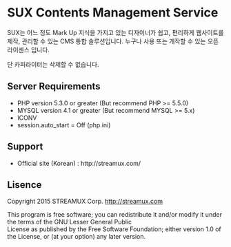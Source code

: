 # SUX Contents Management Service

<p>SUX는 어느 정도 Mark Up 지식을 가지고 있는 디자이너가 쉽고, 편리하게 웹사이트를 제작, 관리할 수 있는 CMS 통합 솔루션입니다. 누구나 사용 또는 개작할 수 있는 오픈 라이센스 입니다.</p><p>단 카피라이터는 삭제할 수 없습니다.</p>
<h2>Server Requirements</h2>
<ul>
  <li>PHP version 5.3.0 or greater (But recommend PHP >= 5.5.0)</li>
  <li>MYSQL version 4.1 or greater (But recommend MYSQL >= 5.x)</li>
  <li>ICONV</li>
  <li>session.auto_start = Off (php.ini)</li>
</ul>
<h2>Support</h2>
<ul>
  <li>Official site (Korean) : http://streamux.com/</li>
</ul>
<h2>Lisence</h2>

Copyright 2015 STREAMUX Corp. http://streamux.com

This program is free software; you can redistribute it and/or modify it under the terms of the GNU Lesser General Public<br>License as published by the Free Software Foundation; either version 1.0 of the License, or (at your option) any later version.
